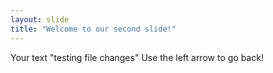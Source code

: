 ```yaml
---
layout: slide
title: "Welcome to our second slide!"
---
```

Your text "testing file changes"
Use the left arrow to go back!
